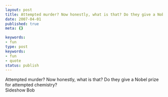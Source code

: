 ```yaml
---
layout: post
title: Attempted murder? Now honestly, what is that? Do they give a Nobel prize for attempted chemistry?
date: 2007-04-01
published: true
meta: {}

keywords:
- fun
type: post
keywords:
- fun
- quote
status: publish
---
```

Attempted murder? Now honestly, what is that? Do they give a Nobel prize for attempted chemistry?<br />Sideshow Bob
